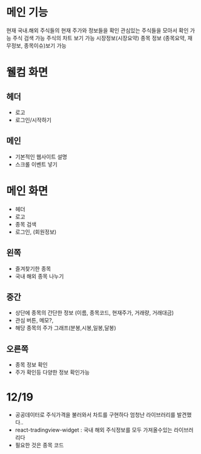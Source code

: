 # 메인 기능

현재 국내.해외 주식들의 현재 주가와 정보들을 확인
관심있는 주식들을 모아서 확인 가능
주식 검색 가능
주식의 차트 보기 가능
시장정보(시장요약)
종목 정보 (종목요약, 재무정보, 종목이슈)보기 가능

# 웰컴 화면

## 헤더

- 로고
- 로그인/시작하기

## 메인

- 기본적인 웹사이트 설명
- 스크롤 이벤트 넣기

# 메인 화면

- 헤더
- 로고
- 종목 검색
- 로그인, (회원정보)

## 왼쪽

- 즐겨찾기한 종목
- 국내 해외 종목 나누기

## 중간

- 상단에 종목의 간단한 정보 (이름, 종목코드, 현재주가, 거래량, 거래대금)
- 관심 버튼, 메모?,
- 해당 종목의 주가 그래프(분봉,시봉,일봉,달봉)

## 오른쪽

- 종목 정보 확인
- 주가 확인등 다양한 정보 확인가능

# 12/19

- 공공데이터로 주식가격을 불러와서 차트를 구현하다 엄청난 라이브러리를 발견했다..
- react-tradingview-widget : 국내 해외 주식정보를 모두 가져올수있는 라이브러리다
- 필요한 것은 종목 코드
